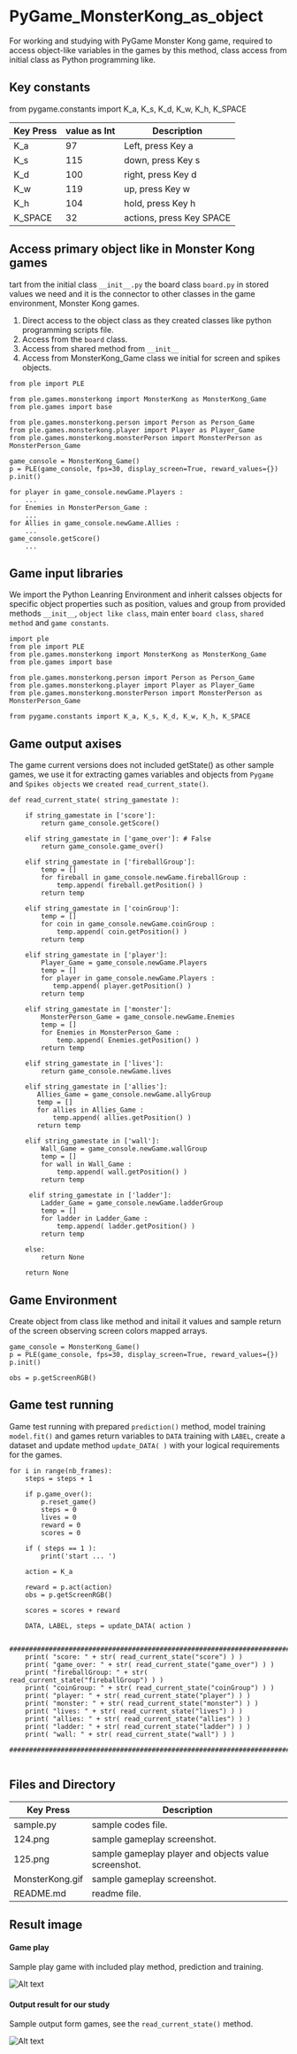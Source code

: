 # PyGame_MonsterKong_as_object

For working and studying with PyGame Monster Kong game, required to access object-like variables in the games by this method, class access from initial class as Python programming like.

## Key constants ##

from pygame.constants import K_a, K_s, K_d, K_w, K_h, K_SPACE

| Key Press  | value as Int | Description |
| ------------- | ------------- | ------------- |
| K_a  | 97  | Left, press Key a |
| K_s  | 115  | down, press Key s  |
| K_d  | 100  | right, press Key d  |
| K_w  | 119  | up, press Key w  |
| K_h  | 104  | hold, press Key h  |
| K_SPACE  | 32  | actions, press Key SPACE  |

## Access primary object like in Monster Kong games ##

tart from the initial class ```__init__.py``` the board class ```board.py``` in stored values we need and it is the connector to other classes in the game environment, Monster Kong games.

1. Direct access to the object class as they created classes like python programming scripts file.
2. Access from the ```board``` class.
3. Access from shared method from ```__init__```
4. Access from MonsterKong_Game class we initial for screen and spikes objects.

```
from ple import PLE

from ple.games.monsterkong import MonsterKong as MonsterKong_Game
from ple.games import base

from ple.games.monsterkong.person import Person as Person_Game
from ple.games.monsterkong.player import Player as Player_Game
from ple.games.monsterkong.monsterPerson import MonsterPerson as MonsterPerson_Game

game_console = MonsterKong_Game()
p = PLE(game_console, fps=30, display_screen=True, reward_values={})
p.init()

for player in game_console.newGame.Players :
    ...
for Enemies in MonsterPerson_Game :
    ...
for Allies in game_console.newGame.Allies :
    ...
game_console.getScore()
    ...
```

## Game input libraries ##

We import the Python Leanring Environment and inherit calsses objects for specific object properties such as position, values and group from provided methods ```__init__```, ```object like class```, main enter ```board class```, ```shared method``` and ```game constants```.

```
import ple
from ple import PLE
from ple.games.monsterkong import MonsterKong as MonsterKong_Game
from ple.games import base

from ple.games.monsterkong.person import Person as Person_Game
from ple.games.monsterkong.player import Player as Player_Game
from ple.games.monsterkong.monsterPerson import MonsterPerson as MonsterPerson_Game

from pygame.constants import K_a, K_s, K_d, K_w, K_h, K_SPACE
```

## Game output axises ##

The game current versions does not included getState() as other sample games, we use it for extracting games variables and objects from ```Pygame``` and ```Spikes objects``` we ```created read_current_state()```.

```
def read_current_state( string_gamestate ):
		
    if string_gamestate in ['score']:
        return game_console.getScore()
		
    elif string_gamestate in ['game_over']:	# False
        return game_console.game_over()
		
    elif string_gamestate in ['fireballGroup']:
        temp = []
        for fireball in game_console.newGame.fireballGroup :
            temp.append( fireball.getPosition() )	
        return temp
		
    elif string_gamestate in ['coinGroup']:
        temp = []
        for coin in game_console.newGame.coinGroup :
            temp.append( coin.getPosition() )	
        return temp
		
    elif string_gamestate in ['player']:
        Player_Game = game_console.newGame.Players
        temp = []
        for player in game_console.newGame.Players :
           temp.append( player.getPosition() )	
        return temp
		
    elif string_gamestate in ['monster']:
        MonsterPerson_Game = game_console.newGame.Enemies
        temp = []
        for Enemies in MonsterPerson_Game :
            temp.append( Enemies.getPosition() )	
        return temp
		
    elif string_gamestate in ['lives']:
        return game_console.newGame.lives
		
    elif string_gamestate in ['allies']:
       Allies_Game = game_console.newGame.allyGroup
       temp = []
       for allies in Allies_Game :
           temp.append( allies.getPosition() )	
       return temp
		
    elif string_gamestate in ['wall']:
        Wall_Game = game_console.newGame.wallGroup
        temp = []
        for wall in Wall_Game :
            temp.append( wall.getPosition() )	
        return temp
		
     elif string_gamestate in ['ladder']:
        Ladder_Game = game_console.newGame.ladderGroup
        temp = []
        for ladder in Ladder_Game :
            temp.append( ladder.getPosition() )	
        return temp
		
    else:
        return None

    return None
```
 
## Game Environment ## 
 
Create object from class like method and initail it values and sample return of the screen observing screen colors mapped arrays.
 
```
game_console = MonsterKong_Game()
p = PLE(game_console, fps=30, display_screen=True, reward_values={})
p.init()

obs = p.getScreenRGB()
```

## Game test running ## 

Game test running with prepared ```prediction()``` method,  model training ```model.fit()``` and games return variables to ```DATA``` training with ```LABEL```, create a dataset and update method ```update_DATA( )``` with your logical requirements for the games.

```
for i in range(nb_frames):
    steps = steps + 1
	
    if p.game_over():
        p.reset_game()
        steps = 0
        lives = 0
        reward = 0
        scores = 0
		
    if ( steps == 1 ):
        print('start ... ')

    action = K_a

    reward = p.act(action)
    obs = p.getScreenRGB()
	
    scores = scores + reward
    
    DATA, LABEL, steps = update_DATA( action )
	
    ############################################################################
    print( "score: " + str( read_current_state("score") ) )
    print( "game_over: " + str( read_current_state("game_over") ) )
    print( "fireballGroup: " + str( read_current_state("fireballGroup") ) )
    print( "coinGroup: " + str( read_current_state("coinGroup") ) )
    print( "player: " + str( read_current_state("player") ) )
    print( "monster: " + str( read_current_state("monster") ) )
    print( "lives: " + str( read_current_state("lives") ) )
    print( "allies: " + str( read_current_state("allies") ) )
    print( "ladder: " + str( read_current_state("ladder") ) )
    print( "wall: " + str( read_current_state("wall") ) )
    ############################################################################
	
```

## Files and Directory ##

| Key Press  | Description |
| ------------- | ------------- |
| sample.py  | sample codes file.  |
| 124.png | sample gameplay screenshot. |
| 125.png  | sample gameplay player and objects value screenshot. |
| MonsterKong.gif | sample gameplay screenshot. |
| README.md  | readme file. |

## Result image ##

#### Game play ####

Sample play game with included play method, prediction and training.

![Alt text](https://github.com/jkaewprateep/PyGame_MonsterKong_as_object/blob/main/MonsterKong.gif?raw=true "Title")

#### Output result for our study ####

Sample output form games, see the ```read_current_state()``` method.

![Alt text](https://github.com/jkaewprateep/PyGame_MonsterKong_as_object/blob/main/125.png?raw=true "Title")

